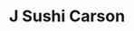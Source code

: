 ---
layout: place
title: "J Sushi Carson"
permalink: /california/carson/j-sushi-carson.html
stateAbbr: CA
stateName: California
cityName: Carson
place_id: ChIJzUyekeE13YARFzOWBulcuoM
photos:
  - name: >-
      places/ChIJzUyekeE13YARFzOWBulcuoM/photos/AUy1YQ3ZRdJimEEbhVrQnsJHK7COIRxTjRG06ftMuWGeaJiYcjhMfvCowvga4QauPcN746ybaEkAF2ZuYOwvASglOKTcaT0Gs2zFA0Ilzdb3CgY9kqTG9NV5ORSpqfzfmreOtA_OkcrYThpUTIEP-yGoe4z1CscGAB-for6JSY9O61fnjCivkmH1PSJczBYTNhHRGTHBDme1ZeeTWZ6uo4mAsUHcFD91mnpkIyifRwgDVugx1yyNmuyGp8NA4kw4u_ANivoyEF89YXAmfahuJ2qBMjaZNhTVbXPwrH6wKvKj6QEMpA
    widthPx: 3903
    heightPx: 2641
    authorAttributions:
      - displayName: J Sushi Carson
        uri: https://maps.google.com/maps/contrib/116238143067507452958
        photoUri: >-
          https://lh3.googleusercontent.com/a-/ALV-UjXs78nnC6xIKPwyWXaC3wZ5-UCV1f3jvIey7AYduEKuE9KiuZI=s100-p-k-no-mo
    flagContentUri: >-
      https://www.google.com/local/imagery/report/?cb_client=maps_api_places.places_api&image_key=!1e10!2sAF1QipNaPNL4rJA1bKUqj5Ft-xEYKQs5u7tzFxFyMVqj&hl=en-US
    googleMapsUri: >-
      https://www.google.com/maps/place//data=!3m4!1e2!3m2!1sAF1QipNaPNL4rJA1bKUqj5Ft-xEYKQs5u7tzFxFyMVqj!2e10!4m2!3m1!1s0x80dd35e1919e4ccd:0x83ba5ce906963317
  - name: >-
      places/ChIJzUyekeE13YARFzOWBulcuoM/photos/AUy1YQ0AY-RQHj132yD9h2qj0b0afH11xun3FHhIyFGjJZnKgoK6o5IKLnZqnL5_fOkgd_Tx3JQNsp1GYWAJkqOWxHYuOePLPgTeiw54M6wCr4lcXceJMDQRSm_cTdZfFM29bUsx8uXZDTNk7TELZLL6U70DMQw3N63eMZrbdcAg1JHA6ROR-QwqOGCPuy3CL0qiLnLHbg7HjT451ElRFcaJTfJxsVRG9KCIPZuAyugrfdPP089RWZYSRO3mUozoEuqvtgIqEilkfivQua2ioCenxIDxEAgrG3TN2KdB2UFxlCzEog
    widthPx: 4800
    heightPx: 3200
    authorAttributions:
      - displayName: J Sushi Carson
        uri: https://maps.google.com/maps/contrib/116238143067507452958
        photoUri: >-
          https://lh3.googleusercontent.com/a-/ALV-UjXs78nnC6xIKPwyWXaC3wZ5-UCV1f3jvIey7AYduEKuE9KiuZI=s100-p-k-no-mo
    flagContentUri: >-
      https://www.google.com/local/imagery/report/?cb_client=maps_api_places.places_api&image_key=!1e10!2sAF1QipMdcCb9p9yvgn95Tf7SKLE4oRVshvpdk4DyL3uU&hl=en-US
    googleMapsUri: >-
      https://www.google.com/maps/place//data=!3m4!1e2!3m2!1sAF1QipMdcCb9p9yvgn95Tf7SKLE4oRVshvpdk4DyL3uU!2e10!4m2!3m1!1s0x80dd35e1919e4ccd:0x83ba5ce906963317
  - name: >-
      places/ChIJzUyekeE13YARFzOWBulcuoM/photos/AUy1YQ1zLmlQkvoZr60K95DQ4yTPPypyBr_6fQ_WWv9pOl6YPNQJAxT6a9I7HvZBz2BrdJKfHuGigswXmDN8L1oPhaqRt6JX5wzazCM0lxa84fOb7QUaPAYy8c_R_E2bzY9NTUHNVbD6BHICMFDQDRFwy5YKfDJ6TtANcDWBev4Au6oDbUcm3RdHKjCuQ9AG-EuqphnAyuxX1_LcttFzZSpVaTOA3XgdTVWnGhoV4xbm-M1mqQhvwAbyAytmLnSjosPShXWT9JysL1IAECywfU9H3fAJ0lpIPZd6a31XvcRh_mlEV4HPQGMJQtna0VC1tLgakn2Oojip06DvyCV3O_TeMZTDdVJMovkbtbdTjMFl0pP9fMcmPgYoyaiDJuzP-NinOWzjqt6p0ysZULpKawUa6oMuue_ybnNoa_J1vNxryqFkhA
    widthPx: 4000
    heightPx: 3000
    authorAttributions:
      - displayName: Amanda K.
        uri: https://maps.google.com/maps/contrib/103370461773286000954
        photoUri: >-
          https://lh3.googleusercontent.com/a-/ALV-UjUP-DYXBDjeSXYUb7w-4VqSnRTZZ-AiFWTR6kIaaQxBRzjibCTV=s100-p-k-no-mo
    flagContentUri: >-
      https://www.google.com/local/imagery/report/?cb_client=maps_api_places.places_api&image_key=!1e10!2sCIHM0ogKEICAgIC_3ovvHw&hl=en-US
    googleMapsUri: >-
      https://www.google.com/maps/place//data=!3m4!1e2!3m2!1sCIHM0ogKEICAgIC_3ovvHw!2e10!4m2!3m1!1s0x80dd35e1919e4ccd:0x83ba5ce906963317
  - name: >-
      places/ChIJzUyekeE13YARFzOWBulcuoM/photos/AUy1YQ3UCarb1muThFdV4OcCRXeOrHU_nqjTkvbkkeDQmFdnGbpqUncxlLwsQxjGwLfPl2pjxriAXPxv2lTELJTlh8oFQQTFk7kmCHDH5FVh69DU3NxlLoV-wzl88TUu6AfdEQ57afrD8EnxmUajlsz1K2rIo44tyhMHe5B2R4Edpo4lvWB4AZnjnQezSPmq8MMsUwKbglsC-W28WjbKfhPR6C2oSvi16gZa0fqQzvwc2CnPhwpthp5a6loth6CUmu_xNFrjHcBk4vxgI8cEoZ94Of3AoojiJ5ewLZcbD9kBPeyKGg
    widthPx: 1170
    heightPx: 1372
    authorAttributions:
      - displayName: J Sushi Carson
        uri: https://maps.google.com/maps/contrib/116238143067507452958
        photoUri: >-
          https://lh3.googleusercontent.com/a-/ALV-UjXs78nnC6xIKPwyWXaC3wZ5-UCV1f3jvIey7AYduEKuE9KiuZI=s100-p-k-no-mo
    flagContentUri: >-
      https://www.google.com/local/imagery/report/?cb_client=maps_api_places.places_api&image_key=!1e10!2sAF1QipOQI8wCmB88rM9Iq9QaJuCnssxMguxyzzIgH4sZ&hl=en-US
    googleMapsUri: >-
      https://www.google.com/maps/place//data=!3m4!1e2!3m2!1sAF1QipOQI8wCmB88rM9Iq9QaJuCnssxMguxyzzIgH4sZ!2e10!4m2!3m1!1s0x80dd35e1919e4ccd:0x83ba5ce906963317
  - name: >-
      places/ChIJzUyekeE13YARFzOWBulcuoM/photos/AUy1YQ0BcMDvDo68YtXV4_AoCyCs86w7nticFbGQ2i5Muo2niKPAW9soQyUg8yzeLG8uy2fwAWwd8u6cNdRlMK_Pg6sCmTXMkYd6rbAd4UhjPJeF5pQOusaveGBSWpUbRXWKhGrTXve5NfrquuCjPVxP0axNqnWc29nEYLqf9G3GeFiC7SdSc_1JJZNX-Mkj4r18NVf9dz5q8NJyfuL5509rL9pZXaEO3jP9mhzyXar_RMdJnHO7SEwgXOb4M3NYxHtoti6fdLwWBHHsnkMZVRFS6aETQ7aivoXc2-9c_4U4UfE1td0vMu1Rj5vd3pcw0-RCMBp-D_1pI9tfI2ILK4jbJyeuH29V0cqX7aMHNajRCOLR8DbLSuC-ZXPvhw2dZhOoDC19t48EcJBW-bDrL01erHJuUEvjT09jHbLDcLOgcLowaw
    widthPx: 4000
    heightPx: 3000
    authorAttributions:
      - displayName: Amanda K.
        uri: https://maps.google.com/maps/contrib/103370461773286000954
        photoUri: >-
          https://lh3.googleusercontent.com/a-/ALV-UjUP-DYXBDjeSXYUb7w-4VqSnRTZZ-AiFWTR6kIaaQxBRzjibCTV=s100-p-k-no-mo
    flagContentUri: >-
      https://www.google.com/local/imagery/report/?cb_client=maps_api_places.places_api&image_key=!1e10!2sCIHM0ogKEICAgID_wKrDRA&hl=en-US
    googleMapsUri: >-
      https://www.google.com/maps/place//data=!3m4!1e2!3m2!1sCIHM0ogKEICAgID_wKrDRA!2e10!4m2!3m1!1s0x80dd35e1919e4ccd:0x83ba5ce906963317
  - name: >-
      places/ChIJzUyekeE13YARFzOWBulcuoM/photos/AUy1YQ0ATFAZ0ZtRYgo2lthV19PnKotDOYcpD82H92aCfr_T5NKQIsDybVNIZ39E9Vv2xmTMRIlwQKT4pYFYCtMydG_J0TopZPsjyxp_yPQxSnO8uNNYMXz1TVjKCk_stNCOyEXIIvXnsXFgsEQ1naZYW80wUZSvhTUTKZnOG-A_hhF66l6oT--sJ-DR8j-MdDBWGs5HINPbKE4Xwbh1PBv1jGrR7znii6LBozzSW3SqTAgMQIjKA5GBSdgUt_fnThCgkkvB56wV0koRBRWOfgrC5zNrse8XNl_SsySS3BVaaPehRg
    widthPx: 3200
    heightPx: 4800
    authorAttributions:
      - displayName: J Sushi Carson
        uri: https://maps.google.com/maps/contrib/116238143067507452958
        photoUri: >-
          https://lh3.googleusercontent.com/a-/ALV-UjXs78nnC6xIKPwyWXaC3wZ5-UCV1f3jvIey7AYduEKuE9KiuZI=s100-p-k-no-mo
    flagContentUri: >-
      https://www.google.com/local/imagery/report/?cb_client=maps_api_places.places_api&image_key=!1e10!2sAF1QipM4abh34LtNjrOg8nyklt3UL9dl-WGm52Q-IN1Q&hl=en-US
    googleMapsUri: >-
      https://www.google.com/maps/place//data=!3m4!1e2!3m2!1sAF1QipM4abh34LtNjrOg8nyklt3UL9dl-WGm52Q-IN1Q!2e10!4m2!3m1!1s0x80dd35e1919e4ccd:0x83ba5ce906963317
  - name: >-
      places/ChIJzUyekeE13YARFzOWBulcuoM/photos/AUy1YQ2xhC3htjnTgmjDzyabUd92JXQQh0s-qarcGgT-Ti59mV2oNH0dn_P9W3wGB60n3VJn4E_7kjwxUsdYgmTsdPm0vjNK6ulsP4RwIrJUz3UFbzxZAc1YzCJCU4ZW4VdIu2VQ_UFkmDnqfdUla0jAxT-NGB10Zs1dTCRYVNFvJObScqEHTV5hnMvYM3X9HdCbgabWJZFnGv4w_2ts4rDVwHBFuvGSXPV2qLRbEWIwiFJFKs5FKMX9X9Ixwe80VNbOkTv_srYEYy5_f-gyNNDJ8sKp4YDga-OIsn21KMAgH3K8cshEci56r7FsQF-5CUmGEZG5L3MMzWNaksyixb5nhddLJONfyXtEOGpqNpr-YgoNYRHko3F2eTQ9qKbjt0x-di6D7wDOGb4ROYwMZZdNM4nnqbR0DTMk2gLqivYdfEb0rEpa
    widthPx: 3024
    heightPx: 4032
    authorAttributions:
      - displayName: Susan Sanchez
        uri: https://maps.google.com/maps/contrib/100646316665913200289
        photoUri: >-
          https://lh3.googleusercontent.com/a/ACg8ocIS9xeYRhTxoMl1WYg-tKsqj6VlYpHdn6Dw0XBetnOMhS5V8w=s100-p-k-no-mo
    flagContentUri: >-
      https://www.google.com/local/imagery/report/?cb_client=maps_api_places.places_api&image_key=!1e10!2sCIHM0ogKEICAgICjg-ffvQE&hl=en-US
    googleMapsUri: >-
      https://www.google.com/maps/place//data=!3m4!1e2!3m2!1sCIHM0ogKEICAgICjg-ffvQE!2e10!4m2!3m1!1s0x80dd35e1919e4ccd:0x83ba5ce906963317
  - name: >-
      places/ChIJzUyekeE13YARFzOWBulcuoM/photos/AUy1YQ09xqP7GbRmIgYBIfjfcj4EI4g0sERZ4Y1qpQxRN9Q-L575VJhS9EatnEUzd9w-tyIvn6D61I0kAH2Hn-fufpQhCEY8f-lsQmYT_quuKZRPnzFjGFIgUUOvLNRnJ_YnVNMrvqkVvhDa_-4g314k0iGwGa5OcEuxhG9mMN93YCJ6dh3W9QQqQbVMFFgfu64ECqMg30iKRgcnmasI7y0u6E0qNpM4DInTmXpsLJi7cmvMjhs-2tZmoW9gzrouVG_qzN872gbvlR7PnB1JtQ7pUQMSsqaRf9394myXGLy_oIf3wQ
    widthPx: 3024
    heightPx: 4032
    authorAttributions:
      - displayName: J Sushi Carson
        uri: https://maps.google.com/maps/contrib/116238143067507452958
        photoUri: >-
          https://lh3.googleusercontent.com/a-/ALV-UjXs78nnC6xIKPwyWXaC3wZ5-UCV1f3jvIey7AYduEKuE9KiuZI=s100-p-k-no-mo
    flagContentUri: >-
      https://www.google.com/local/imagery/report/?cb_client=maps_api_places.places_api&image_key=!1e10!2sAF1QipM7OlVpmiiLWhYZjAi2YUERBu-SV0vA60AubMCF&hl=en-US
    googleMapsUri: >-
      https://www.google.com/maps/place//data=!3m4!1e2!3m2!1sAF1QipM7OlVpmiiLWhYZjAi2YUERBu-SV0vA60AubMCF!2e10!4m2!3m1!1s0x80dd35e1919e4ccd:0x83ba5ce906963317
  - name: >-
      places/ChIJzUyekeE13YARFzOWBulcuoM/photos/AUy1YQ35aP2V7XfdeYl0OEb3lkOSGTk1OXPFftgVFh1H9GodAJ832QzSPD_dST45vRtsORmY3vXHthyItCNY8MsDBScML9MHCNVH35WghHkKMZdYf9b8ZqnjP3KS0b6h8SN1LyyOVbdoOA0_4mbcd1Nsr3n7xXGQO_-ar8TtXgTqpkQbp0LDbVdkje-ZD2UXcc4MtX4drdXgRNjtEPZFQ2OJUcB8Hbvkb_OAAtbqFOLHJvJ3AfrLa5Cv933zWAZUPm7a65Onooj96TM0QcbT22FO0XzG2b2MvfSHBC4N6l_SG9O2XQ
    widthPx: 3024
    heightPx: 4032
    authorAttributions:
      - displayName: J Sushi Carson
        uri: https://maps.google.com/maps/contrib/116238143067507452958
        photoUri: >-
          https://lh3.googleusercontent.com/a-/ALV-UjXs78nnC6xIKPwyWXaC3wZ5-UCV1f3jvIey7AYduEKuE9KiuZI=s100-p-k-no-mo
    flagContentUri: >-
      https://www.google.com/local/imagery/report/?cb_client=maps_api_places.places_api&image_key=!1e10!2sAF1QipPNk1CnuVd1_7fRzPIRSVjGAPSmw7HSNYEH7nyY&hl=en-US
    googleMapsUri: >-
      https://www.google.com/maps/place//data=!3m4!1e2!3m2!1sAF1QipPNk1CnuVd1_7fRzPIRSVjGAPSmw7HSNYEH7nyY!2e10!4m2!3m1!1s0x80dd35e1919e4ccd:0x83ba5ce906963317
  - name: >-
      places/ChIJzUyekeE13YARFzOWBulcuoM/photos/AUy1YQ2Q-FLLHTFun5kcXsEXtLtBZvtpLLQHGdIFDDShbBk_OLSuRyc8k5BH4S8CbMQRoJe9zLHV6VzFb7xxplcfm4pYQHFX-J7rcv911Fqjxzbuae2y1ASTykTJxcE-Y6UPj947DWwanIdWY_cwAVAyXKInTHhEK5uSoDCjh8yCA1CtTWNY24G6oFJrRP-znhwRIY_AZHmIEhOaaoJQMVitdIWE3gntpNDgL2MymcQj6c0ZF3ThHzVw1Xq0eEJSFhKmG4K_5Akt4SP5bdy7uiGUIW2N15OVjmMSkddrGeyRWxDFuovybDa_wbxSg3p1f79cytU3JwDjUg9x63G0HeIWjQ3mNqnajnNGswCzBv4AZX4cH3AGwI2_d8JFgblSU-VxOBtMjrR9E-P1qQBKQUx7rR7k7R2dr3K0kAmZONbEzmk
    widthPx: 4000
    heightPx: 3000
    authorAttributions:
      - displayName: Amanda K.
        uri: https://maps.google.com/maps/contrib/103370461773286000954
        photoUri: >-
          https://lh3.googleusercontent.com/a-/ALV-UjUP-DYXBDjeSXYUb7w-4VqSnRTZZ-AiFWTR6kIaaQxBRzjibCTV=s100-p-k-no-mo
    flagContentUri: >-
      https://www.google.com/local/imagery/report/?cb_client=maps_api_places.places_api&image_key=!1e10!2sCIHM0ogKEICAgIC_3ovvXw&hl=en-US
    googleMapsUri: >-
      https://www.google.com/maps/place//data=!3m4!1e2!3m2!1sCIHM0ogKEICAgIC_3ovvXw!2e10!4m2!3m1!1s0x80dd35e1919e4ccd:0x83ba5ce906963317
address: '940 E Dominguez St # F, Carson, CA 90746, USA'
street: '940 E Dominguez St # F'
city: Carson
state: CA
zip: '90746'
country: USA
neighborhood: null
latitude: '33.839987'
longitude: '-118.258234'
accessibility_options:
  wheelchairAccessibleParking: true
  wheelchairAccessibleEntrance: true
  wheelchairAccessibleRestroom: true
  wheelchairAccessibleSeating: true
business_status: OPERATIONAL
name: J Sushi Carson
google_maps_links:
  directionsUri: >-
    https://www.google.com/maps/dir//''/data=!4m7!4m6!1m1!4e2!1m2!1m1!1s0x80dd35e1919e4ccd:0x83ba5ce906963317!3e0
  placeUri: https://maps.google.com/?cid=9492001320544383767
  writeAReviewUri: >-
    https://www.google.com/maps/place//data=!4m3!3m2!1s0x80dd35e1919e4ccd:0x83ba5ce906963317!12e1
  reviewsUri: >-
    https://www.google.com/maps/place//data=!4m4!3m3!1s0x80dd35e1919e4ccd:0x83ba5ce906963317!9m1!1b1
  photosUri: >-
    https://www.google.com/maps/place//data=!4m3!3m2!1s0x80dd35e1919e4ccd:0x83ba5ce906963317!10e5
primary_type: Japanese Restaurant
opening_hours:
  regular: null
  current: null
secondary_opening_hours:
  regular:
    weekdayDescriptions: null
    type: null
  current:
    weekdayDescriptions: null
    type: null
phone: null
price_level: null
price_range: null
rating: null
rating_count: 0
website: null
description: null
reviews: null
parking_options: null
payment_options: null
allow_dogs: null
curbside_pickup: null
delivery: null
dine_in: null
good_for_children: null
good_for_groups: null
good_for_sports: null
live_music: null
menu_for_children: null
outdoor_seating: null
reservable: null
restroom: null
serves_beer: null
serves_breakfast: null
serves_brunch: null
serves_cocktails: null
serves_coffee: null
serves_dinner: null
serves_dessert: null
serves_lunch: null
serves_vegetarian_food: null
serves_wine: null
takeout: null
slug: J-Sushi-Carson

---